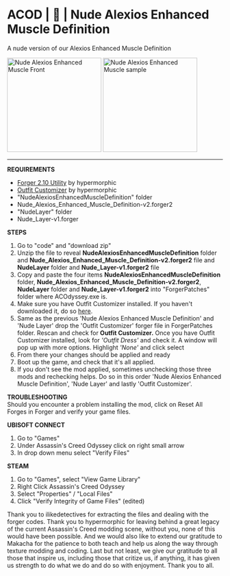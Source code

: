 # ACOD | 🔞 | Nude Alexios Enhanced Muscle Definition
A nude version of our Alexios Enhanced Muscle Definition

<img src="https://imgur.com/DJfCxeZ.png" alt="Nude Alexios Enhanced Muscle Front" style="width:220px;"> <img src="https://imgur.com/fxvhx9f.png" alt="Nude Alexios Enhanced Muscle sample" style="width:220px;">

------

**REQUIREMENTS**
- <a href="https://www.nexusmods.com/assassinscreedodyssey/mods/42">Forger 2.10 Utility</a> by hypermorphic
- <a href="https://www.nexusmods.com/assassinscreedodyssey/mods/85">Outfit Customizer</a> by hypermorphic
- "NudeAlexiosEnhancedMuscleDefinition" folder
- Nude_Alexios_Enhanced_Muscle_Definition-v2.forger2
- "NudeLayer" folder
- Nude_Layer-v1.forger

**STEPS**
1) Go to "code" and "download zip"
2) Unzip the file to reveal **NudeAlexiosEnhancedMuscleDefinition** folder and **Nude_Alexios_Enhanced_Muscle_Definition-v2.forger2** file and **NudeLayer** folder and **Nude_Layer-v1.forger2** file
3) Copy and paste the four items **NudeAlexiosEnhancedMuscleDefinition** folder, **Nude_Alexios_Enhanced_Muscle_Definition-v2.forger2**, **NudeLayer** folder and **Nude_Layer-v1.forger2** into "ForgerPatches" folder where ACOdyssey.exe is.
4) Make sure you have Outfit Customizer installed. If you haven't downloaded it, do so <a href="https://www.nexusmods.com/assassinscreedodyssey/mods/85">here</a>.
5) Same as the previous 'Nude Alexios Enhanced Muscle Definition' and 'Nude Layer' drop the 'Outfit Customizer' forger file in ForgerPatches folder. Rescan and check for **Outfit Customizer.** Once you have Outfit Customizer installed, look for *'Outfit Dress'* and check it. A window will pop up with more options. Highlight *'None'* and click select
6) From there your changes should be applied and ready
7) Boot up the game, and check that it's all applied.
8) If you don't see the mod applied, sometimes unchecking those three mods and rechecking helps. Do so in this order 'Nude Alexios Enhanced Muscle Definition', 'Nude Layer' and lastly 'Outfit Customizer'.

**TROUBLESHOOTING**
<br>Should you encounter a problem installing the mod, click on Reset All Forges in Forger and verify your game files.

**UBISOFT CONNECT**
1) Go to "Games"
2) Under Assassin's Creed Odyssey click on right small arrow
3) In drop down menu select "Verify Files"

**STEAM**
1) Go to "Games", select "View Game Library"
2) Right Click Assassin's Creed Odyssey
3) Select "Properties" / "Local Files"
4) Click "Verify Integrity of Game Files" (edited)

Thank you to ilikedetectives for extracting the files and dealing with the forger codes. Thank you to hypermorphic for leaving behind a great legacy of the current Assassin's Creed modding scene, without you, none of this would have been possible. And we would also like to extend our gratitude to Makacha for the patience to both teach and help us along the way through texture modding and coding. Last but not least, we give our gratitude to all those that inspire us, including those that critize us, if anything, it has given us strength to do what we do and do so with enjoyment. Thank you to all.
